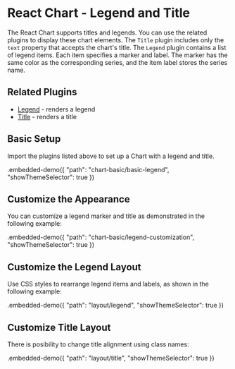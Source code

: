 # React Chart - Legend and Title

The React Chart supports titles and legends. You can use the related plugins to display these chart elements.
The `Title` plugin includes only the `text` property that accepts the chart's title.
The `Legend` plugin contains a list of legend items. Each item specifies a marker and label. The marker has the same color as the corresponding series, and the item label stores the series name.

## Related Plugins

- [Legend](../reference/legend.md) - renders a legend
- [Title](../reference/title.md) - renders a title

## Basic Setup

Import the plugins listed above to set up a Chart with a legend and title.

.embedded-demo({ "path": "chart-basic/basic-legend", "showThemeSelector": true })

## Customize the Appearance

You can customize a legend marker and title as demonstrated in the following example:

.embedded-demo({ "path": "chart-basic/legend-customization", "showThemeSelector": true })

## Customize the Legend Layout


Use CSS styles to rearrange legend items and labels, as shown in the following example:

.embedded-demo({ "path": "layout/legend", "showThemeSelector": true })

## Customize Title Layout

There is posibility to change title alignment using class names:

.embedded-demo({ "path": "layout/title", "showThemeSelector": true })

